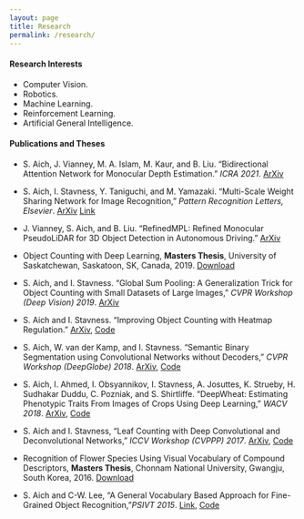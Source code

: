 ```yaml
---
layout: page
title: Research
permalink: /research/
---
```


#### Research Interests
* Computer Vision.
* Robotics.
* Machine Learning.
* Reinforcement Learning.
* Artificial General Intelligence.

#### Publications and Theses
* S. Aich, J. Vianney, M. A. Islam, M. Kaur, and B. Liu. “Bidirectional Attention Network for Monocular Depth Estimation.” _ICRA 2021_. [ArXiv](https://arxiv.org/abs/2009.00743)

* S. Aich, I. Stavness, Y. Taniguchi, and M. Yamazaki. “Multi-Scale Weight Sharing Network for Image Recognition,” _Pattern Recognition Letters, Elsevier_. [ArXiv](https://arxiv.org/abs/2001.02816) [Link](https://www.sciencedirect.com/science/article/abs/pii/S016786552030009X)

* J. Vianney, S. Aich, and B. Liu. “RefinedMPL: Refined Monocular PseudoLiDAR for 3D Object Detection in Autonomous Driving.” [ArXiv](https://arxiv.org/abs/1911.09712)

* Object Counting with Deep Learning, __Masters Thesis__, University of Saskatchewan, Saskatoon, SK, Canada, 2019. [Download][ms-thesis-canada] 

* S. Aich, and I. Stavness. “Global Sum Pooling: A Generalization Trick for Object Counting with Small Datasets of Large Images,” _CVPR Workshop (Deep Vision) 2019_. [ArXiv](https://arxiv.org/abs/1805.11123)

* S. Aich and I. Stavness. “Improving Object Counting with Heatmap Regulation.” [ArXiv](https://arxiv.org/abs/1803.05494), [Code](https://github.com/littleaich/heatmap-regulation)

* S. Aich, W. van der Kamp, and I. Stavness. “Semantic Binary Segmentation using Convolutional Networks without Decoders,” _CVPR Workshop (DeepGlobe) 2018_. [ArXiv](http://openaccess.thecvf.com/content_cvpr_2018_workshops/papers/w4/Aich_Semantic_Binary_Segmentation_CVPR_2018_paper.pdf), [Code](https://github.com/littleaich/deepglobe2018)

* S. Aich, I. Ahmed, I. Obsyannikov, I. Stavness, A. Josuttes, K. Strueby, H. Sudhakar Duddu, C. Pozniak, and S. Shirtliffe. “DeepWheat: Estimating Phenotypic Traits From Images of Crops Using Deep Learning,” _WACV 2018_. [ArXiv](https://arxiv.org/abs/1710.00241), [Code](https://github.com/p2irc/deepwheat_WACV-2018)

* S. Aich and I. Stavness, “Leaf Counting with Deep Convolutional and Deconvolutional Networks,” _ICCV Workshop (CVPPP) 2017_. [ArXiv](https://arxiv.org/abs/1708.07570), [Code](https://github.com/p2irc/leaf_count_ICCVW-2017)

* Recognition of Flower Species Using Visual Vocabulary of Compound Descriptors, __Masters Thesis__, Chonnam National University, Gwangju, South Korea, 2016. [Download][ms-thesis-korea]

* S. Aich and C-W. Lee, “A General Vocabulary Based Approach for Fine-Grained Object Recognition,”_PSIVT 2015_. [Link][psivt-2015], [Code](https://github.com/littleaich/psivt_2015)

[ms-thesis-canada]:https://github.com/littleaich/littleaich.github.io/blob/master/articles/Thesis_MSc_Sask.pdf

[ms-thesis-korea]:https://github.com/littleaich/littleaich.github.io/blob/master/articles/Thesis_MEngg_Korea.pdf

[psivt-2015]:https://link.springer.com/chapter/10.1007/978-3-319-29451-3_45
